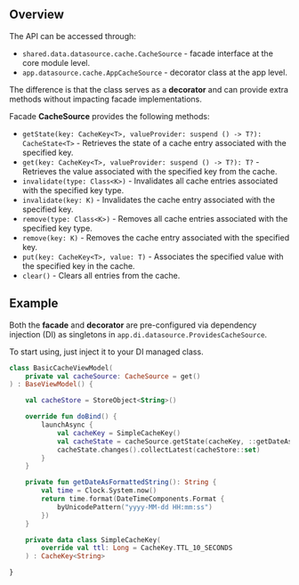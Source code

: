 ## Overview

The API can be accessed through:
- `shared.data.datasource.cache.CacheSource` - facade interface at the core module level.
- `app.datasource.cache.AppCacheSource` - decorator class at the app level.

The difference is that the class serves as a **decorator** and can provide extra methods without impacting facade implementations.

Facade **CacheSource** provides the following methods:

- `getState(key: CacheKey<T>, valueProvider: suspend () -> T?): CacheState<T>` - Retrieves the state of a cache entry associated with the specified key.
- `get(key: CacheKey<T>, valueProvider: suspend () -> T?): T?` - Retrieves the value associated with the specified key from the cache.
- `invalidate(type: Class<K>)` - Invalidates all cache entries associated with the specified key type.
- `invalidate(key: K)` - Invalidates the cache entry associated with the specified key.
- `remove(type: Class<K>)` - Removes all cache entries associated with the specified key type.
- `remove(key: K)` - Removes the cache entry associated with the specified key.
- `put(key: CacheKey<T>, value: T)` - Associates the specified value with the specified key in the cache.
- `clear()` - Clears all entries from the cache. 

## Example

Both the **facade** and **decorator** are pre-configured via dependency injection (DI) as singletons in `app.di.datasource.ProvidesCacheSource`.

To start using, just inject it to your DI managed class.

```kotlin
class BasicCacheViewModel(
    private val cacheSource: CacheSource = get()
) : BaseViewModel() {

    val cacheStore = StoreObject<String>()

    override fun doBind() {
        launchAsync {
            val cacheKey = SimpleCacheKey()
            val cacheState = cacheSource.getState(cacheKey, ::getDateAsFormattedString)
            cacheState.changes().collectLatest(cacheStore::set)
        }
    }

    private fun getDateAsFormattedString(): String {
        val time = Clock.System.now()
        return time.format(DateTimeComponents.Format {
            byUnicodePattern("yyyy-MM-dd HH:mm:ss")
        })
    }

    private data class SimpleCacheKey(
        override val ttl: Long = CacheKey.TTL_10_SECONDS
    ) : CacheKey<String>

}
```